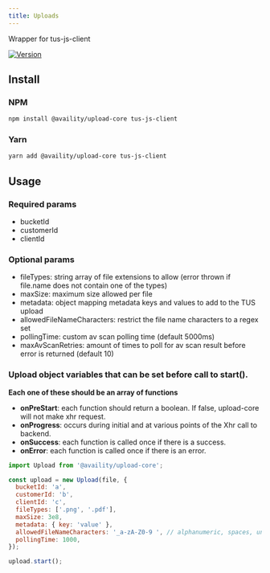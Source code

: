 ```yaml
---
title: Uploads
---
```


Wrapper for tus-js-client

[![Version](https://img.shields.io/npm/v/@availity/upload-core.svg?style=for-the-badge)](https://www.npmjs.com/package/@availity/upload-core)

## Install

### NPM

```bash
npm install @availity/upload-core tus-js-client
```

### Yarn

```bash
yarn add @availity/upload-core tus-js-client
```

## Usage

### Required params

- bucketId
- customerId
- clientId

### Optional params

- fileTypes: string array of file extensions to allow (error thrown if file.name does not contain one of the types)
- maxSize: maximum size allowed per file
- metadata: object mapping metadata keys and values to add to the TUS upload
- allowedFileNameCharacters: restrict the file name characters to a regex set
- pollingTime: custom av scan polling time (default 5000ms)
- maxAvScanRetries: amount of times to poll for av scan result before error is returned (default 10)

### Upload object variables that can be set before call to start().

**Each one of these should be an array of functions**

- **onPreStart**: each function should return a boolean. If false, upload-core will not make xhr request.
- **onProgress**: occurs during initial and at various points of the Xhr call to backend.
- **onSuccess**: each function is called once if there is a success.
- **onError**: each function is called once if there is an error.

```js
import Upload from '@availity/upload-core';

const upload = new Upload(file, {
  bucketId: 'a',
  customerId: 'b',
  clientId: 'c',
  fileTypes: ['.png', '.pdf'],
  maxSize: 3e8,
  metadata: { key: 'value' },
  allowedFileNameCharacters: '_a-zA-Z0-9 ', // alphanumeric, spaces, underscore
  pollingTime: 1000,
});

upload.start();
```
